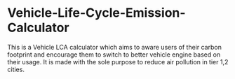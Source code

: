 # Vehicle-Life-Cycle-Emission-Calculator
This is a Vehicle LCA calculator which aims to aware users of their carbon footprint and encourage them to switch to better vehicle engine based on their usage. It is made with the sole purpose to reduce air pollution in tier 1,2 cities. 
